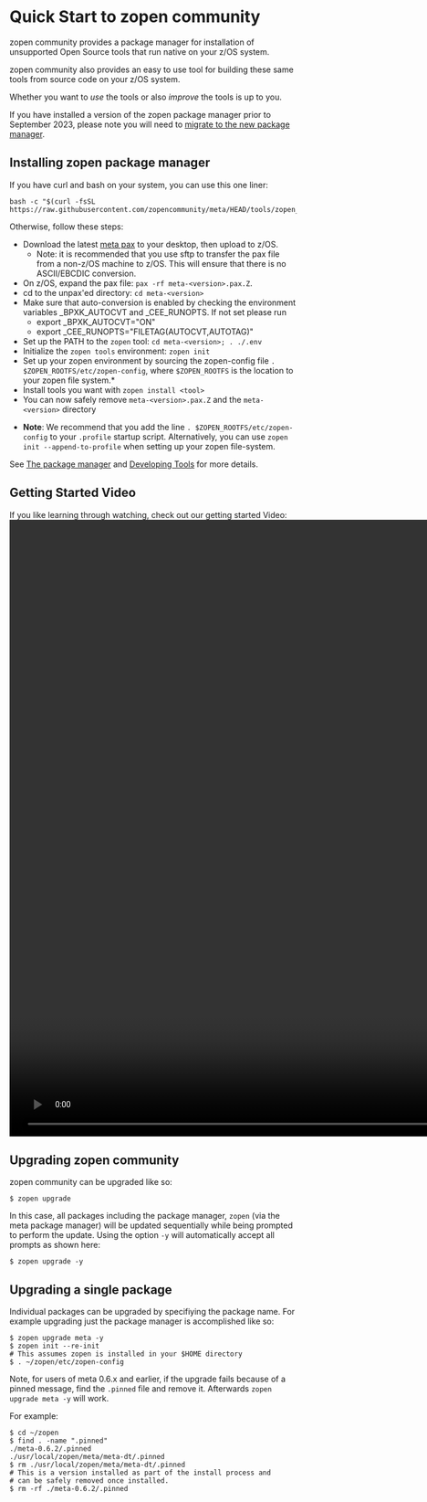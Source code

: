 # Quick Start to zopen community

zopen community provides a package manager for 
installation of unsupported Open Source tools that run native on your z/OS system. 

zopen community also provides an easy to use tool for building these same tools from 
source code on your z/OS system. 

Whether you want to _use_ the tools or also _improve_ the tools is up to you.

If you have installed a version of the zopen package manager prior to September 2023, 
please note you will need to [migrate to the new package manager](Migration.md). 

## Installing zopen package manager

If you have curl and bash on your system, you can use this one liner:
```
bash -c "$(curl -fsSL https://raw.githubusercontent.com/zopencommunity/meta/HEAD/tools/zopen_install.sh)"
```

Otherwise, follow these steps:
- Download the latest [meta pax](https://github.com/zopencommunity/metaport/releases) to your desktop, then upload to z/OS.
  - Note: it is recommended that you use sftp to transfer the pax file from a non-z/OS machine to z/OS. This will ensure that there is no ASCII/EBCDIC conversion.
- On z/OS, expand the pax file: `pax -rf meta-<version>.pax.Z`. 
- cd to the unpax'ed directory: `cd meta-<version>`
- Make sure that auto-conversion is enabled by checking the environment variables _BPXK_AUTOCVT and _CEE_RUNOPTS. If not set please run
  - export _BPXK_AUTOCVT="ON"
  - export _CEE_RUNOPTS="FILETAG(AUTOCVT,AUTOTAG)"
- Set up the PATH to the `zopen` tool: `cd meta-<version>; . ./.env`
- Initialize the `zopen tools` environment: `zopen init`
- Set up your zopen environment by sourcing the zopen-config file `. $ZOPEN_ROOTFS/etc/zopen-config`, where `$ZOPEN_ROOTFS` is the location to your zopen file system.\*
- Install tools you want with `zopen install <tool>`
- You can now safely remove `meta-<version>.pax.Z` and the `meta-<version>` directory


* **Note**: We recommend that you add the line `. $ZOPEN_ROOTFS/etc/zopen-config` to your `.profile` startup script. Alternatively, you can use `zopen init --append-to-profile` when setting up your zopen file-system.

See [The package manager](ThePackageManager.md) and [Developing Tools](developing.md) for more details.

## Getting Started Video
If you like learning through watching, check out our getting started Video:
<video height="1080" controls>
  <source src="https://github.com/zopencommunity/collateral/raw/main/ZOSOpenToolsIntroV2-cropped.mp4" type="video/mp4">
</video>


## Upgrading zopen community

zopen community can be upgraded like so:

```
$ zopen upgrade
```

In this case, all packages including the package manager, `zopen` (via the meta package manager) will
be updated sequentially while being prompted to perform the update.
Using the option `-y` will automatically accept all prompts as
shown here:

```
$ zopen upgrade -y
```


## Upgrading a single package

Individual packages can be upgraded by specifiying the package
name.  For example upgrading just the package manager is
accomplished like so:

```
$ zopen upgrade meta -y
$ zopen init --re-init
# This assumes zopen is installed in your $HOME directory
$ . ~/zopen/etc/zopen-config
```

Note, for users of meta 0.6.x and earlier, if the upgrade fails because of a pinned message, find the 
`.pinned` file and remove it.  Afterwards `zopen upgrade meta -y` will
work.

For example:

```
$ cd ~/zopen
$ find . -name ".pinned"
./meta-0.6.2/.pinned
./usr/local/zopen/meta/meta-dt/.pinned
$ rm ./usr/local/zopen/meta/meta-dt/.pinned
# This is a version installed as part of the install process and
# can be safely removed once installed.
$ rm -rf ./meta-0.6.2/.pinned
```


